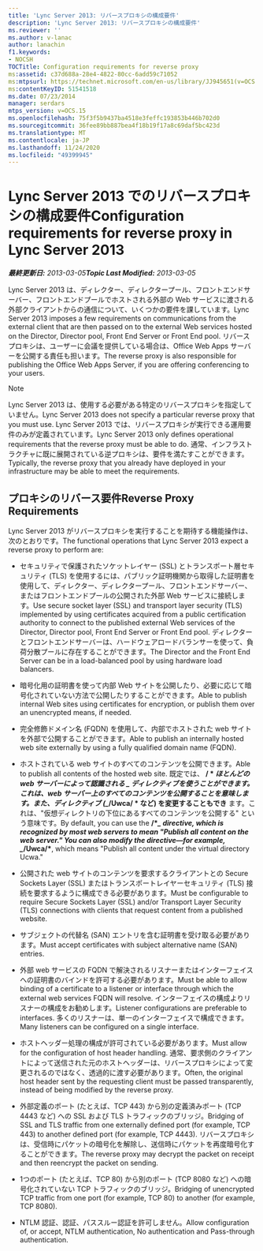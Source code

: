 ```yaml
---
title: 'Lync Server 2013: リバースプロキシの構成要件'
description: 'Lync Server 2013: リバースプロキシの構成要件'
ms.reviewer: ''
ms.author: v-lanac
author: lanachin
f1.keywords:
- NOCSH
TOCTitle: Configuration requirements for reverse proxy
ms:assetid: c37d688a-28e4-4822-80cc-6add59c71052
ms:mtpsurl: https://technet.microsoft.com/en-us/library/JJ945651(v=OCS.15)
ms:contentKeyID: 51541518
ms.date: 07/23/2014
manager: serdars
mtps_version: v=OCS.15
ms.openlocfilehash: 75f3f5b9437ba4518e3feffc193853b446b702d0
ms.sourcegitcommit: 36fee89bb887bea4f18b19f17a8c69daf5bc423d
ms.translationtype: MT
ms.contentlocale: ja-JP
ms.lasthandoff: 11/24/2020
ms.locfileid: "49399945"
---
```

# <a name="configuration-requirements-for-reverse-proxy-in-lync-server-2013"></a><span data-ttu-id="9e076-103">Lync Server 2013 でのリバースプロキシの構成要件</span><span class="sxs-lookup"><span data-stu-id="9e076-103">Configuration requirements for reverse proxy in Lync Server 2013</span></span>

<div data-xmlns="http://www.w3.org/1999/xhtml">

<div class="topic" data-xmlns="http://www.w3.org/1999/xhtml" data-msxsl="urn:schemas-microsoft-com:xslt" data-cs="https://msdn.microsoft.com/">

<div data-asp="https://msdn2.microsoft.com/asp">



</div>

<div id="mainSection">

<div id="mainBody"><span data-ttu-id="9e076-104">

<span> </span></span><span class="sxs-lookup"><span data-stu-id="9e076-104">

<span> </span></span></span>

<span data-ttu-id="9e076-105">_**最終更新日:** 2013-03-05_</span><span class="sxs-lookup"><span data-stu-id="9e076-105">_**Topic Last Modified:** 2013-03-05_</span></span>

<span data-ttu-id="9e076-106">Lync Server 2013 は、ディレクター、ディレクタープール、フロントエンドサーバー、フロントエンドプールでホストされる外部の Web サービスに渡される外部クライアントからの通信について、いくつかの要件を課しています。</span><span class="sxs-lookup"><span data-stu-id="9e076-106">Lync Server 2013 imposes a few requirements on communications from the external client that are then passed on to the external Web services hosted on the Director, Director pool, Front End Server or Front End pool.</span></span> <span data-ttu-id="9e076-107">リバースプロキシは、ユーザーに会議を提供している場合は、Office Web Apps サーバーを公開する責任も担います。</span><span class="sxs-lookup"><span data-stu-id="9e076-107">The reverse proxy is also responsible for publishing the Office Web Apps Server, if you are offering conferencing to your users.</span></span>

<div>


> [!NOTE]  
> <span data-ttu-id="9e076-108">Lync Server 2013 は、使用する必要がある特定のリバースプロキシを指定していません。</span><span class="sxs-lookup"><span data-stu-id="9e076-108">Lync Server 2013 does not specify a particular reverse proxy that you must use.</span></span> <span data-ttu-id="9e076-109">Lync Server 2013 では、リバースプロキシが実行できる運用要件のみが定義されています。</span><span class="sxs-lookup"><span data-stu-id="9e076-109">Lync Server 2013 only defines operational requirements that the reverse proxy must be able to do.</span></span> <span data-ttu-id="9e076-110">通常、インフラストラクチャに既に展開されている逆プロキシは、要件を満たすことができます。</span><span class="sxs-lookup"><span data-stu-id="9e076-110">Typically, the reverse proxy that you already have deployed in your infrastructure may be able to meet the requirements.</span></span>



</div>

<div>

## <a name="reverse-proxy-requirements"></a><span data-ttu-id="9e076-111">プロキシのリバース要件</span><span class="sxs-lookup"><span data-stu-id="9e076-111">Reverse Proxy Requirements</span></span>

<span data-ttu-id="9e076-112">Lync Server 2013 がリバースプロキシを実行することを期待する機能操作は、次のとおりです。</span><span class="sxs-lookup"><span data-stu-id="9e076-112">The functional operations that Lync Server 2013 expect a reverse proxy to perform are:</span></span>

  - <span data-ttu-id="9e076-113">セキュリティで保護されたソケットレイヤー (SSL) とトランスポート層セキュリティ (TLS) を使用するには、パブリック証明機関から取得した証明書を使用して、ディレクター、ディレクタープール、フロントエンドサーバー、またはフロントエンドプールの公開された外部 Web サービスに接続します。</span><span class="sxs-lookup"><span data-stu-id="9e076-113">Use secure socket layer (SSL) and transport layer security (TLS) implemented by using certificates acquired from a public certification authority to connect to the published external Web services of the Director, Director pool, Front End Server or Front End pool.</span></span> <span data-ttu-id="9e076-114">ディレクターとフロントエンドサーバーは、ハードウェアロードバランサーを使って、負荷分散プールに存在することができます。</span><span class="sxs-lookup"><span data-stu-id="9e076-114">The Director and the Front End Server can be in a load-balanced pool by using hardware load balancers.</span></span>

  - <span data-ttu-id="9e076-115">暗号化用の証明書を使って内部 Web サイトを公開したり、必要に応じて暗号化されていない方法で公開したりすることができます。</span><span class="sxs-lookup"><span data-stu-id="9e076-115">Able to publish internal Web sites using certificates for encryption, or publish them over an unencrypted means, if needed.</span></span>

  - <span data-ttu-id="9e076-116">完全修飾ドメイン名 (FQDN) を使用して、内部でホストされた web サイトを外部で公開することができます。</span><span class="sxs-lookup"><span data-stu-id="9e076-116">Able to publish an internally hosted web site externally by using a fully qualified domain name (FQDN).</span></span>

  - <span data-ttu-id="9e076-117">ホストされている web サイトのすべてのコンテンツを公開できます。</span><span class="sxs-lookup"><span data-stu-id="9e076-117">Able to publish all contents of the hosted web site.</span></span> <span data-ttu-id="9e076-118">既定では、 **/ \* *ほとんどの web サーバーによって認識される _ ディレクティブを使うことができます。これは、web サーバー上のすべてのコンテンツを公開することを意味します。また、ディレクティブ (_*/Uwca/ \* など) を変更することもでき** ます。これは、"仮想ディレクトリの下位にあるすべてのコンテンツを公開する" という意味です。</span><span class="sxs-lookup"><span data-stu-id="9e076-118">By default, you can use the **/\**_ directive, which is recognized by most web servers to mean "Publish all content on the web server." You can also modify the directive—for example, _*/Uwca/\***, which means "Publish all content under the virtual directory Ucwa."</span></span>

  - <span data-ttu-id="9e076-119">公開された web サイトのコンテンツを要求するクライアントとの Secure Sockets Layer (SSL) またはトランスポートレイヤーセキュリティ (TLS) 接続を要求するように構成できる必要があります。</span><span class="sxs-lookup"><span data-stu-id="9e076-119">Must be configurable to require Secure Sockets Layer (SSL) and/or Transport Layer Security (TLS) connections with clients that request content from a published website.</span></span>

  - <span data-ttu-id="9e076-120">サブジェクトの代替名 (SAN) エントリを含む証明書を受け取る必要があります。</span><span class="sxs-lookup"><span data-stu-id="9e076-120">Must accept certificates with subject alternative name (SAN) entries.</span></span>

  - <span data-ttu-id="9e076-121">外部 web サービスの FQDN で解決されるリスナーまたはインターフェイスへの証明書のバインドを許可する必要があります。</span><span class="sxs-lookup"><span data-stu-id="9e076-121">Must be able to allow binding of a certificate to a listener or interface through which the external web services FQDN will resolve.</span></span> <span data-ttu-id="9e076-122">インターフェイスの構成よりリスナーの構成をお勧めします。</span><span class="sxs-lookup"><span data-stu-id="9e076-122">Listener configurations are preferable to interfaces.</span></span> <span data-ttu-id="9e076-123">多くのリスナーは、単一のインターフェイスで構成できます。</span><span class="sxs-lookup"><span data-stu-id="9e076-123">Many listeners can be configured on a single interface.</span></span>

  - <span data-ttu-id="9e076-124">ホストヘッダー処理の構成が許可されている必要があります。</span><span class="sxs-lookup"><span data-stu-id="9e076-124">Must allow for the configuration of host header handling.</span></span> <span data-ttu-id="9e076-125">通常、要求側のクライアントによって送信された元のホストヘッダーは、リバースプロキシによって変更されるのではなく、透過的に渡す必要があります。</span><span class="sxs-lookup"><span data-stu-id="9e076-125">Often, the original host header sent by the requesting client must be passed transparently, instead of being modified by the reverse proxy.</span></span>

  - <span data-ttu-id="9e076-126">外部定義のポート (たとえば、TCP 443) から別の定義済みポート (TCP 4443 など) への SSL および TLS トラフィックのブリッジ。</span><span class="sxs-lookup"><span data-stu-id="9e076-126">Bridging of SSL and TLS traffic from one externally defined port (for example, TCP 443) to another defined port (for example, TCP 4443).</span></span> <span data-ttu-id="9e076-127">リバースプロキシは、受信時にパケットの暗号化を解除し、送信時にパケットを再度暗号化することができます。</span><span class="sxs-lookup"><span data-stu-id="9e076-127">The reverse proxy may decrypt the packet on receipt and then reencrypt the packet on sending.</span></span>

  - <span data-ttu-id="9e076-128">1つのポート (たとえば、TCP 80) から別のポート (TCP 8080 など) への暗号化されていない TCP トラフィックのブリッジ。</span><span class="sxs-lookup"><span data-stu-id="9e076-128">Bridging of unencrypted TCP traffic from one port (for example, TCP 80) to another (for example, TCP 8080).</span></span>

  - <span data-ttu-id="9e076-129">NTLM 認証、認証、パススルー認証を許可しません。</span><span class="sxs-lookup"><span data-stu-id="9e076-129">Allow configuration of, or accept, NTLM authentication, No authentication and Pass-through authentication.</span></span>

<span data-ttu-id="9e076-130"></div>

</div>

<span> </span>

</div>

</div>

</span><span class="sxs-lookup"><span data-stu-id="9e076-130"></div>

</div>

<span> </span>

</div>

</div>

</span></span></div>

